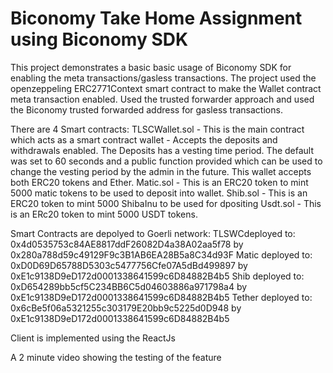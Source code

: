 # Biconomy Take Home Assignment using Biconomy SDK

This project demonstrates a basic basic usage of Biconomy SDK for enabling the meta transactions/gasless transactions.
The project used the openzeppeling ERC2771Context smart contract to make the Wallet contract meta transaction enabled.
Used the trusted forwarder approach and used the Biconomy trusted forwarded address for gasless transactions.



There are 4 Smart contracts:
TLSCWallet.sol - This is the main contract which acts as a smart contract wallet - Accepts the deposits and withdrawals enabled.
                 The Deposits has a vesting time period. The default was set to 60 seconds and a public function provided which 
                 can be used to change the vesting period by the admin in the future. This wallet accepts both ERC20 tokens and Ether.
Matic.sol  -     This is an ERC20 token to mint 5000 matic tokens to be used to deposit into wallet.
Shib.sol   -     This is an ERC20 token to mint 5000 ShibaInu to be used for dpositing
Usdt.sol   -     This is an ERc20 token to mint 5000 USDT tokens.

Smart Contracts are depolyed to Goerli network:
TLSWCdeployed to: 0x4d0535753c84AE8817ddF26082D4a38A02aa5f78 by 0x280a788d59c49129F9c3B1AB6EA28B5a8C34d93F
Matic deployed to: 0xD0D69D65788D5303c5477756Cfe07A5dBd499897 by 0xE1c9138D9eD172d0001338641599c6D84882B4b5
Shib deployed to: 0xD654289bb5cf5C234BB6C5d04603886a971798a4 by 0xE1c9138D9eD172d0001338641599c6D84882B4b5
Tether deployed to: 0x6cBe5f06a5321255c303179E20bb9c5225d0D948 by 0xE1c9138D9eD172d0001338641599c6D84882B4b5



Client is implemented using the ReactJs

A 2 minute video showing the testing of the feature



